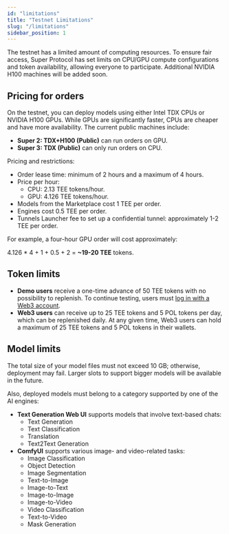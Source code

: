 ```yaml
---
id: "limitations"
title: "Testnet Limitations"
slug: "/limitations"
sidebar_position: 1
---
```


The testnet has a limited amount of computing resources. To ensure fair access, Super Protocol has set limits on CPU/GPU compute configurations and token availability, allowing everyone to participate. Additional NVIDIA H100 machines will be added soon.

## Pricing for orders

On the testnet, you can deploy models using either Intel TDX CPUs or NVIDIA H100 GPUs. While GPUs are significantly faster, CPUs are cheaper and have more availability. The current public machines include:

- **Super 2: TDX+H100 (Public)** can run orders on GPU.
- **Super 3: TDX (Public)** can only run orders on CPU.

Pricing and restrictions:

- Order lease time: minimum of 2 hours and a maximum of 4 hours.
- Price per hour:
    + CPU: 2.13 TEE tokens/hour.
    + GPU: 4.126 TEE tokens/hour.
- Models from the Marketplace cost 1 TEE per order.
- Engines cost 0.5 TEE per order.
- Tunnels Launcher fee to set up a confidential tunnel: approximately 1-2 TEE per order.

For example, a four-hour GPU order will cost approximately:

4.126 * 4 + 1 + 0.5 + 2 = **~19-20 TEE** tokens.

## Token limits

- **Demo users** receive a one-time advance of 50 TEE tokens with no possibility to replenish. To continue testing, users must [log in with a Web3 account](/marketplace/guides/log-in).
- **Web3 users** can receive up to 25 TEE tokens and 5 POL tokens per day, which can be replenished daily. At any given time, Web3 users can hold a maximum of 25 TEE tokens and 5 POL tokens in their wallets.

## Model limits

The total size of your model files must not exceed 10 GB; otherwise, deployment may fail. Larger slots to support bigger models will be available in the future.

Also, deployed models must belong to a category supported by one of the AI engines:

- **Text Generation Web UI** supports models that involve text-based chats:
  + Text Generation
  + Text Classification
  + Translation
  + Text2Text Generation
- **ComfyUI** supports various image- and video-related tasks:
  + Image Classification
  + Object Detection
  + Image Segmentation
  + Text-to-Image
  + Image-to-Text
  + Image-to-Image
  + Image-to-Video
  + Video Classification
  + Text-to-Video
  + Mask Generation
